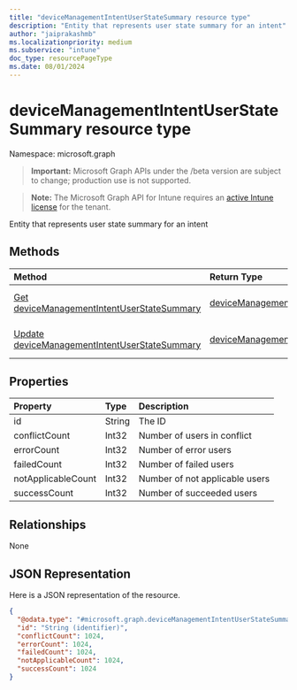 ```yaml
---
title: "deviceManagementIntentUserStateSummary resource type"
description: "Entity that represents user state summary for an intent"
author: "jaiprakashmb"
ms.localizationpriority: medium
ms.subservice: "intune"
doc_type: resourcePageType
ms.date: 08/01/2024
---
```


# deviceManagementIntentUserStateSummary resource type

Namespace: microsoft.graph

> **Important:** Microsoft Graph APIs under the /beta version are subject to change; production use is not supported.

> **Note:** The Microsoft Graph API for Intune requires an [active Intune license](https://go.microsoft.com/fwlink/?linkid=839381) for the tenant.

Entity that represents user state summary for an intent

## Methods
|Method|Return Type|Description|
|:---|:---|:---|
|[Get deviceManagementIntentUserStateSummary](../api/intune-deviceintent-devicemanagementintentuserstatesummary-get.md)|[deviceManagementIntentUserStateSummary](../resources/intune-deviceintent-devicemanagementintentuserstatesummary.md)|Read properties and relationships of the [deviceManagementIntentUserStateSummary](../resources/intune-deviceintent-devicemanagementintentuserstatesummary.md) object.|
|[Update deviceManagementIntentUserStateSummary](../api/intune-deviceintent-devicemanagementintentuserstatesummary-update.md)|[deviceManagementIntentUserStateSummary](../resources/intune-deviceintent-devicemanagementintentuserstatesummary.md)|Update the properties of a [deviceManagementIntentUserStateSummary](../resources/intune-deviceintent-devicemanagementintentuserstatesummary.md) object.|

## Properties
|Property|Type|Description|
|:---|:---|:---|
|id|String|The ID|
|conflictCount|Int32|Number of users in conflict|
|errorCount|Int32|Number of error users|
|failedCount|Int32|Number of failed users|
|notApplicableCount|Int32|Number of not applicable users|
|successCount|Int32|Number of succeeded users|

## Relationships
None

## JSON Representation
Here is a JSON representation of the resource.
<!-- {
  "blockType": "resource",
  "keyProperty": "id",
  "@odata.type": "microsoft.graph.deviceManagementIntentUserStateSummary"
}
-->
``` json
{
  "@odata.type": "#microsoft.graph.deviceManagementIntentUserStateSummary",
  "id": "String (identifier)",
  "conflictCount": 1024,
  "errorCount": 1024,
  "failedCount": 1024,
  "notApplicableCount": 1024,
  "successCount": 1024
}
```
